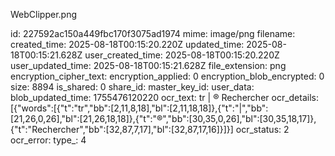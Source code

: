 WebClipper.png

id: 227592ac150a449fbc170f3075ad1974
mime: image/png
filename: 
created_time: 2025-08-18T00:15:20.220Z
updated_time: 2025-08-18T00:15:21.628Z
user_created_time: 2025-08-18T00:15:20.220Z
user_updated_time: 2025-08-18T00:15:21.628Z
file_extension: png
encryption_cipher_text: 
encryption_applied: 0
encryption_blob_encrypted: 0
size: 8894
is_shared: 0
share_id: 
master_key_id: 
user_data: 
blob_updated_time: 1755476120220
ocr_text: tr | ® Rechercher
ocr_details: [{"words":[{"t":"tr","bb":[2,11,8,18],"bl":[2,11,18,18]},{"t":"|","bb":[21,26,0,26],"bl":[21,26,18,18]},{"t":"®","bb":[30,35,0,26],"bl":[30,35,18,17]},{"t":"Rechercher","bb":[32,87,7,17],"bl":[32,87,17,16]}]}]
ocr_status: 2
ocr_error: 
type_: 4